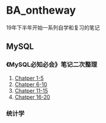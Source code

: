 # BA_ontheway
19年下半年开始一系列自学和复习的笔记

## MySQL

### 《MySQL必知必会》笔记二次整理
1. [Chatper 1-5](MySQL/MySQLCC_Chatper01-05.md)  
2. [Chatper 6-10](MySQL/MySQLCC_Chatper06-10)  
3. [Chatper 11-15](MySQL/MySQLCC_Chatper11-15)
4. [Chatper 16-20](MySQL/MySQLCC_Chatper16-20)

### 统计学


